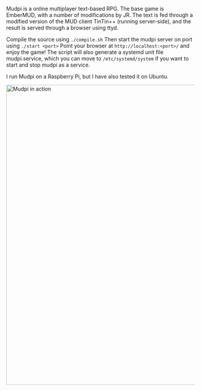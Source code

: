 Mudpi is a online multiplayer text-based RPG. The base game is EmberMUD, with a number of modifications
by JR. The text is fed through a modified version of the MUD client
TinTin++ (running server-side), and the result is served through a browser
using ttyd.

Compile the source using
```./compile.sh```
Then start the mudpi server on port <port> using
```./start <port>```
Point your browser at `http://localhost:<port>/` and enjoy the game! The
script will also generate a systemd unit file mudpi.service, which you
can move to `/etc/systemd/system` if you want to start and stop mudpi
as a service.

I run Mudpi on a Raspberry Pi, but I have also tested it on Ubuntu.

<img src="mudpi.png" alt="Mudpi in action" width="800"/>
